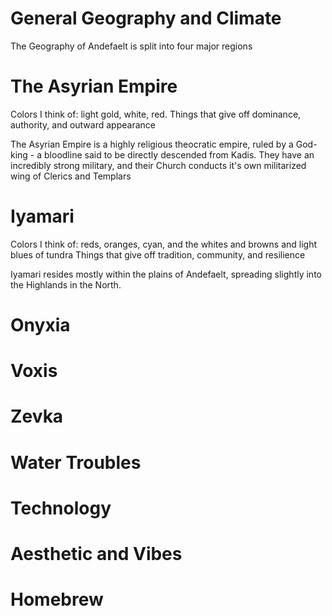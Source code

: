 # General Geography and Climate

The Geography of Andefaelt is split into four major regions

# The Asyrian Empire
Colors I think of: light gold, white, red.
Things that give off dominance, authority, and outward appearance

The Asyrian Empire is a highly religious theocratic empire, ruled by a God-king - a bloodline said to be directly descended from Kadis. They have an incredibly strong military, and their Church conducts it's own militarized wing of Clerics and Templars 

# Iyamari
Colors I think of: reds, oranges, cyan, and the whites and browns and light blues of tundra
Things that give off tradition, community, and resilience

Iyamari resides mostly within the plains of Andefaelt, spreading slightly into the Highlands in the North. 

# Onyxia

# Voxis

# Zevka

# Water Troubles

# Technology

# Aesthetic and Vibes

# Homebrew